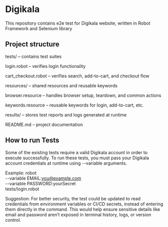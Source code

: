 # Digikala
This repository contains e2e test for Digikala website, written in Robot Framework and Selenium library

## Project structure
tests/ – contains test suites

login.robot – verifies login functionality

cart_checkout.robot – verifies search, add-to-cart, and checkout flow

resources/ – shared resources and reusable keywords

browser.resource – handles browser setup, teardown, and common actions

keywords.resource – reusable keywords for login, add-to-cart, etc.

results/ – stores test reports and logs generated at runtime

README.md – project documentation

## How to run Tests
Some of the existing tests require a valid Digikala account in order to execute successfully.
To run these tests, you must pass your Digikala account credentials at runtime using --variable arguments.

Example:
robot \
  --variable EMAIL:you@example.com \
  --variable PASSWORD:yourSecret \
  tests/login.robot
  

Suggestion:
For better security, the test could be updated to read credentials from environment variables or CI/CD secrets, instead of entering them directly in the command. This would help ensure sensitive details like email and password aren’t exposed in terminal history, logs, or version control.



